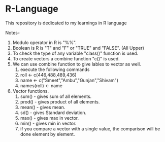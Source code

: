 # R-Language
This repository is dedicated to my learnings in R language

Notes-

1) Modulo operator in R is "%%".
2) Boolean is R is "T" and "F" or "TRUE" and "FALSE". (All Upper)
3) To check the type of any variable "class()" function is used.
4) To create vectors a combine function "c()" is used.
5) We can use combine function to give lables to vector as well. 
     1) execute the following commands
     2)   roll <- c(446,488,489,436)
     3)   name <- c("Smeet","Ambu","Gunjan","Shivam")
     4)   names(roll) <- name
6) Vector functions.
     1) sum() - gives sum of all elements.
     2) prod() - gives product of all elements.
     3) mean() - gives mean.
     4) sd() - gives Standard deviation.
     5) max() - gives max in vector.
     6) min() - gives min in vector.
     7) if you compare a vector with a single value, the comparison will be done element by element.
